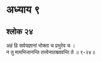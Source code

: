 # अध्याय ९

## श्लोक २४

अहं हि सर्वयज्ञानां भोक्ता च प्रभुरेव च ।<br>न तु मामभिजानन्ति तत्त्वेनातश्च्यवन्ति ते ॥ ९-२४॥<br><br>

